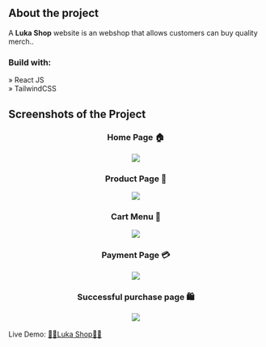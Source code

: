 <h2>About the project</h2>

 <p>A <b>Luka Shop</b> website is an webshop that allows customers can buy quality merch..</p>

<h3>Build with:</h3>

» React JS<br>
» TailwindCSS <br>

<h2>Screenshots of the Project</h2>

<h3 align='center'>Home Page 🏠</h3>
<div align='center'>

<img src='https://github.com/Csikito/mini_e-commerce/assets/84712542/f8501e60-feda-48a4-aa10-ccc44a7f7df9'/>
</div>

<h3 align='center'> Product Page 👟</h3>
<div align='center'>
<img src='https://github.com/Csikito/mini_e-commerce/assets/84712542/2d653248-f78a-40e1-b78e-a912eddd3cfc'/>
</div>

<h3 align='center'> Cart Menu 🛒</h3>
<div align='center'>
<img src='https://github.com/Csikito/mini_e-commerce/assets/84712542/ed74be90-88ca-4a30-9e31-395975d68938'/>
</div>

<h3 align='center'> Payment Page 💳</h3>
<div align='center'>
<img src='https://github.com/Csikito/mini_e-commerce/assets/84712542/6b76e3f9-1eba-4be4-bd1f-a9ccf5ebd4f6'/>
</div>

<h3 align='center'> Successful purchase page 🛍️</h3>
<div align='center'>
<img src='https://github.com/Csikito/mini_e-commerce/assets/84712542/70941459-3421-4b35-ab27-0b68ab2d96ee'/>
</div>

<br>
Live Demo: <a href='https://csikito.github.io/mini_e-commerce/'>⛹🏼Luka Shop⛹🏼</a>

